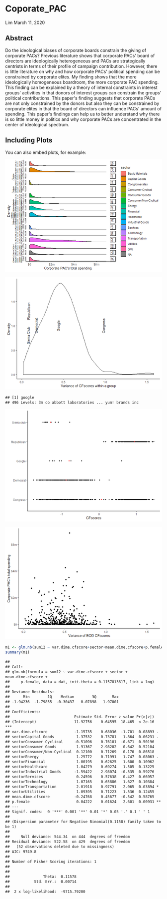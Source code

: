 Coporate\_PAC
================
Lim
March 11, 2020





Abstract
--------

Do the ideological biases of corporate boards constrain the giving of corporate PACs? Previous literature shows that corporate PACs' board of directors are ideologically heterogeneous and PACs are strategically centrists in terms of their profile of campaign contribution. However, there is little literature on why and how corporate PACs' political spending can be constrained by corporate elites. My finding shows that the more ideologically homogeneous boardroom, the more corporate PAC spending. This finding can be explained by a theory of internal constraints in interest groups' activities in that donors of interest groups can constrain the groups' political contributions. This paper's finding suggests that corporate PACs are not only constrained by the donors but also they can be constrained by corporate elites in that the board of directors can influence PACs' amount of spending. This paper's findings can help us to better understand why there is so little money in politics and why corporate PACs are concentrated in the center of ideological spectrum.

Including Plots
---------------

You can also embed plots, for example:

![](corporate_pac_files/figure-markdown_github/unnamed-chunk-3-1.png)

![](corporate_pac_files/figure-markdown_github/unnamed-chunk-4-1.png)

    ## [1] google
    ## 496 Levels: 3m co abbott laboratories ... yum! brands inc

![](corporate_pac_files/figure-markdown_github/unnamed-chunk-5-1.png)

![](corporate_pac_files/figure-markdown_github/unnamed-chunk-6-1.png)

``` r
m1 <- glm.nb(sum12 ~ var.dime.cfscore+sector+mean.dime.cfscore+p.female, data = dat)
summary(m1)
```

    ## 
    ## Call:
    ## glm.nb(formula = sum12 ~ var.dime.cfscore + sector + mean.dime.cfscore + 
    ##     p.female, data = dat, init.theta = 0.1157813617, link = log)
    ## 
    ## Deviance Residuals: 
    ##      Min        1Q    Median        3Q       Max  
    ## -1.94236  -1.79855  -0.30437   0.07898   1.97001  
    ## 
    ## Coefficients:
    ##                             Estimate Std. Error z value Pr(>|z|)    
    ## (Intercept)                 11.92756    0.64595  18.465  < 2e-16 ***
    ## var.dime.cfscore            -1.15735    0.68036  -1.701  0.08893 .  
    ## sectorCapital Goods          1.37532    0.73781   1.864  0.06231 .  
    ## sectorConsumer Cyclical     -0.51096    0.76101  -0.671  0.50196    
    ## sectorConsumer Goods         1.91367    2.98202   0.642  0.52104    
    ## sectorConsumer/Non-Cyclical  0.12100    0.71269   0.170  0.86518    
    ## sectorEnergy                 1.25772    0.71991   1.747  0.08063 .  
    ## sectorFinancial              1.00195    0.62625   1.600  0.10962    
    ## sectorHealthcare             1.04279    0.69274   1.505  0.13225    
    ## sectorIndustrial Goods      -1.59422    2.98074  -0.535  0.59276    
    ## sectorServices               0.24596    0.57638   0.427  0.66957    
    ## sectorTechnology             1.07165    0.65886   1.627  0.10384    
    ## sectorTransportation         2.01918    0.97791   2.065  0.03894 *  
    ## sectorUtilities              1.09395    0.71223   1.536  0.12455    
    ## mean.dime.cfscore           -0.24768    0.45677  -0.542  0.58765    
    ## p.female                     0.04222    0.01624   2.601  0.00931 ** 
    ## ---
    ## Signif. codes:  0 '***' 0.001 '**' 0.01 '*' 0.05 '.' 0.1 ' ' 1
    ## 
    ## (Dispersion parameter for Negative Binomial(0.1158) family taken to be 1)
    ## 
    ##     Null deviance: 544.34  on 444  degrees of freedom
    ## Residual deviance: 522.58  on 429  degrees of freedom
    ##   (52 observations deleted due to missingness)
    ## AIC: 9749.8
    ## 
    ## Number of Fisher Scoring iterations: 1
    ## 
    ## 
    ##               Theta:  0.11578 
    ##           Std. Err.:  0.00714 
    ## 
    ##  2 x log-likelihood:  -9715.79200
